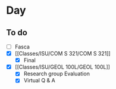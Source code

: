 

# Day 

## To do
- [ ] Fasca
- [x] [[Classes/ISU/COM S 321/COM S 321]]
	- [x] Final
- [x]  [[Classes/ISU/GEOL 100L/GEOL 100L]]
	- [x]  Research group Evaluation 
	- [x]  Virtual Q & A 
